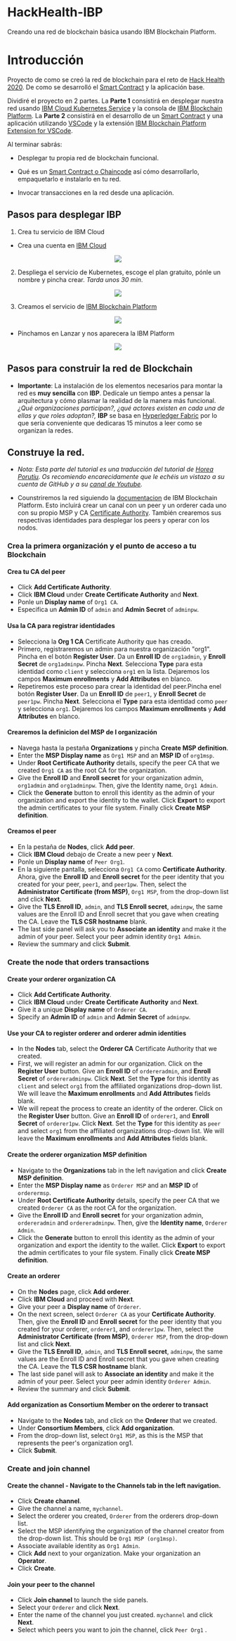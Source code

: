 # HackHealth-IBP
Creando una red de blockchain básica usando IBM Blockchain Platform.


# Introducción

Proyecto de como se creó la red de blockchain para el reto de [Hack Health 2020](https://hackathonspain.com/hackhealthbcn-2020/).
De como se desarrolló el [Smart Contract](https://hyperledger-fabric.readthedocs.io/en/release-1.4/smartcontract/smartcontract.html) y la aplicación base.


Dividiré el proyecto en 2 partes. La **Parte 1** consistirá en desplegar nuestra red usando  [IBM Cloud Kubernetes Service](https://www.ibm.com/cloud/container-service) y la consola de [IBM Blockchain Platform](https://www.ibm.com/cloud/blockchain-platform).
La **Parte 2** consistirá en el desarrollo de un [Smart Contract](https://hyperledger-fabric.readthedocs.io/en/release-1.4/smartcontract/smartcontract.html) y una aplicación utilizando [VSCode](https://code.visualstudio.com/)
y la extensión [IBM Blockchain Platform Extension for VSCode](https://marketplace.visualstudio.com/items?itemName=IBMBlockchain.ibm-blockchain-platform).

Al terminar sabrás:

* Desplegar tu propia red de blockchain funcional.

* Qué es un  [Smart Contract o Chaincode](https://hyperledger-fabric.readthedocs.io/en/release-1.4/smartcontract/smartcontract.html)  así cómo desarrollarlo, empaquetarlo e instalarlo en tu red.

* Invocar transacciones en la red desde una aplicación.





## Pasos para desplegar IBP

1. Crea tu servicio de IBM Cloud 
* Crea una cuenta en [IBM Cloud](https://cloud.ibm.com/registration?locale=es)
<p align="center">
  <img src="https://github.com/EmilioBerlanda/HackHealth-IBP/blob/master/Imagenes/ibm-cloud-registro.png">
</p>

2. Despliega el servicio de Kubernetes, escoge el plan gratuito, pónle un nombre y pincha crear. _Tarda unos 30 min_.
<p align="center">
  <img src="https://github.com/EmilioBerlanda/HackHealth-IBP/blob/master/Imagenes/kuber.gif">
</p>

3. Creamos el servicio de [IBM Blockchain Platform]()
<p align="center">
  <img src="https://github.com/EmilioBerlanda/HackHealth-IBP/blob/master/Imagenes/ibp.gif">
</p>

* Pinchamos en Lanzar y nos aparecera la IBM Platform 

<p align="center">
  <img src="https://github.com/EmilioBerlanda/HackHealth-IBP/blob/master/Imagenes/ibpplatform.gif">
</p>

## Pasos para construir la red de Blockchain

* **Importante**: La instalación de los elementos necesarios para montar la red es  **muy sencilla** con **IBP**. Dedícale un tiempo antes a pensar la arquitectura y cómo plasmar la realidad de la manera más funcional. _¿Qué organizaciones participan?, ¿qué actores existen en cada una de ellas y que roles adoptan?,_ **IBP** se basa en [Hyperledger Fabric](https://hyperledger-fabric.readthedocs.io/en/release-1.4/network/network.html) por lo que sería conveniente que dedicaras 15 minutos a leer como se organizan la redes.


## Construye la red.

* _Nota: Esta parte del tutorial es una traducción del tutorial de [Horea Porutiu](https://github.com/horeaporutiu). Os recomiendo encarecidamente que le echéis un vistazo a su cuenta de GitHub y a su [canal de Youtube](https://www.youtube.com/channel/UCSQpzlNDZOUR3LAaGWNMovw)._



* Counstriremos la red siguiendo la [documentacion](https://console.bluemix.net/docs/services/blockchain/howto/ibp-console-build-network.html#ibp-console-build-network) de IBM Blockchain Platform.  Esto incluirá crear un canal con un peer y un orderer cada uno con su propio MSP y CA [Certificate Authority](https://hyperledger-fabric.readthedocs.io/en/release-1.4/identity/identity.html#certificate-authorities). También crearemos sus respectivas identidades para desplegar los peers y operar con los nodos.

### Crea la primera organización y el punto de acceso a tu Blockchain

 #### Crea tu CA del peer
  - Click <b>Add Certificate Authority</b>.
  - Click <b>IBM Cloud</b> under <b>Create Certificate Authority</b> and <b>Next</b>.
  - Ponle un <b>Display name</b> of `Org1 CA`.  
  - Especifica un <b>Admin ID</b> of `admin` and <b>Admin Secret</b> of `adminpw`.




 #### Usa la CA para registrar identidades
  - Selecciona la  <b>Org 1 CA</b> Certificate Authority que has creado.
  - Primero, registraremos un admin para nuestra organización "org1". Pincha en el botón <b>Register User</b>.  Da un <b>Enroll ID</b> de `org1admin`, y <b>Enroll Secret</b> de `org1adminpw`.  Pincha <b>Next</b>.  Selecciona <b>Type</b> para esta identidad como  `client` y selecciona `org1` en la lista. Dejaremos los campos <b>Maximum enrollments</b> y <b>Add Attributes</b> en blanco.
  - Repetiremos este proceso para crear la identidad del peer.Pincha enel botón <b>Register User</b>. Da un  <b>Enroll ID</b> de `peer1`, y <b>Enroll Secret</b> de `peer1pw`. Pincha <b>Next</b>.  Selecciona el <b>Type</b> para esta identidad como `peer` y selecciona `org1`. Dejaremos los campos <b>Maximum enrollments</b> y <b>Add Attributes</b> en blanco.


 #### Crearemos la definicion del MSP de l organización
  - Navega hasta la pestaña <b>Organizations</b> y pincha <b>Create MSP definition</b>.
  - Enter the <b>MSP Display name</b> as `Org1 MSP` and an <b>MSP ID</b> of `org1msp`.
  - Under <b>Root Certificate Authority</b> details, specify the peer CA that we created `Org1 CA` as the root CA for the organization.
  - Give the <b>Enroll ID</b> and <b>Enroll secret</b> for your organization admin, `org1admin` and `org1adminpw`. Then, give the Identity name, `Org1 Admin`.
  - Click the <b>Generate</b> button to enroll this identity as the admin of your organization and export the identity to the wallet. Click <b>Export</b> to export the admin certificates to your file system. Finally click <b>Create MSP definition</b>.



 #### Creamos el peer
  - En la pestaña de <b>Nodes</b>, click <b>Add peer</b>.
  - Click <b>IBM Cloud</b> debajo de Create a new peer y <b>Next</b>.
  - Ponle un <b>Display name</b> of `Peer Org1`.
  - En la siguiente pantalla, selecciona `Org1 CA` como <b>Certificate Authority</b>. Ahora, give the <b>Enroll ID</b> and <b>Enroll secret</b> for the peer identity that you created for your peer, `peer1`, and `peer1pw`. Then, select the <b>Administrator Certificate (from MSP)</b>, `Org1 MSP`, from the drop-down list and click <b>Next</b>.
  - Give the <b>TLS Enroll ID</b>, `admin`, and <b>TLS Enroll secret</b>, `adminpw`, the same values are the Enroll ID and Enroll secret that you gave when creating the CA.  Leave the <b>TLS CSR hostname</b> blank.
  - The last side panel will ask you to <b>Associate an identity</b> and make it the admin of your peer. Select your peer admin identity `Org1 Admin`.
  - Review the summary and click <b>Submit</b>.



### Create the node that orders transactions

 #### Create your orderer organization CA
  - Click <b>Add Certificate Authority</b>.
  - Click <b>IBM Cloud</b> under <b>Create Certificate Authority</b> and <b>Next</b>.
  - Give it a unique <b>Display name</b> of `Orderer CA`.  
  - Specify an <b>Admin ID</b> of `admin` and <b>Admin Secret</b> of `adminpw`.



 #### Use your CA to register orderer and orderer admin identities
  - In the <b>Nodes</b> tab, select the <b>Orderer CA</b> Certificate Authority that we created.
  - First, we will register an admin for our organization. Click on the <b>Register User</b> button.  Give an <b>Enroll ID</b> of `ordereradmin`, and <b>Enroll Secret</b> of `ordereradminpw`.  Click <b>Next</b>.  Set the <b>Type</b> for this identity as `client` and select `org1` from the affiliated organizations drop-down list. We will leave the <b>Maximum enrollments</b> and <b>Add Attributes</b> fields blank.
  - We will repeat the process to create an identity of the orderer. Click on the <b>Register User</b> button.  Give an <b>Enroll ID</b> of `orderer1`, and <b>Enroll Secret</b> of `orderer1pw`.  Click <b>Next</b>.  Set the <b>Type</b> for this identity as `peer` and select `org1` from the affiliated organizations drop-down list. We will leave the <b>Maximum enrollments</b> and <b>Add Attributes</b> fields blank.




 #### Create the orderer organization MSP definition
  - Navigate to the <b>Organizations</b> tab in the left navigation and click <b>Create MSP definition</b>.
  - Enter the <b>MSP Display name</b> as `Orderer MSP` and an <b>MSP ID</b> of `orderermsp`.
  - Under <b>Root Certificate Authority</b> details, specify the peer CA that we created `Orderer CA` as the root CA for the organization.
  - Give the <b>Enroll ID</b> and <b>Enroll secret</b> for your organization admin, `ordereradmin` and `ordereradminpw`. Then, give the <b>Identity name</b>, `Orderer Admin`.
  - Click the <b>Generate</b> button to enroll this identity as the admin of your organization and export the identity to the wallet. Click <b>Export</b> to export the admin certificates to your file system. Finally click <b>Create MSP definition</b>.


 #### Create an orderer
  - On the <b>Nodes</b> page, click <b>Add orderer</b>.
  - Click <b>IBM Cloud</b> and proceed with <b>Next</b>.
  - Give your peer a <b>Display name</b> of `Orderer`.
  - On the next screen, select `Orderer CA` as your <b>Certificate Authority</b>. Then, give the <b>Enroll ID</b> and <b>Enroll secret</b> for the peer identity that you created for your orderer, `orderer1`, and `orderer1pw`. Then, select the <b>Administrator Certificate (from MSP)</b>, `Orderer MSP`, from the drop-down list and click <b>Next</b>.
  - Give the <b>TLS Enroll ID</b>, `admin`, and <b>TLS Enroll secret</b>, `adminpw`, the same values are the Enroll ID and Enroll secret that you gave when creating the CA.  Leave the <b>TLS CSR hostname</b> blank.
  - The last side panel will ask to <b>Associate an identity</b> and make it the admin of your peer. Select your peer admin identity `Orderer Admin`.
  - Review the summary and click <b>Submit</b>.



 #### Add organization as Consortium Member on the orderer to transact
  - Navigate to the <b>Nodes</b> tab, and click on the <b>Orderer</b> that we created.
  - Under <b>Consortium Members</b>, click <b>Add organization</b>.
  - From the drop-down list, select `Org1 MSP`, as this is the MSP that represents the peer's organization org1.
  - Click <b>Submit</b>.



### Create and join channel

 #### Create the channel  - Navigate to the <b>Channels</b> tab in the left navigation.
  - Click <b>Create channel</b>.
  - Give the channel a name, `mychannel`.
  - Select the orderer you created, `Orderer` from the orderers drop-down list.
  - Select the MSP identifying the organization of the channel creator from the drop-down list. This should be `Org1 MSP (org1msp)`.
  - Associate available identity as `Org1 Admin`.
  - Click <b>Add</b> next to your organization. Make your organization an <b>Operator</b>.
  - Click <b>Create</b>.

 #### Join your peer to the channel
  - Click <b>Join channel</b> to launch the side panels.
  - Select your `Orderer` and click <b>Next</b>.
  - Enter the name of the channel you just created. `mychannel` and click <b>Next</b>.
  - Select which peers you want to join the channel, click `Peer Org1` .

